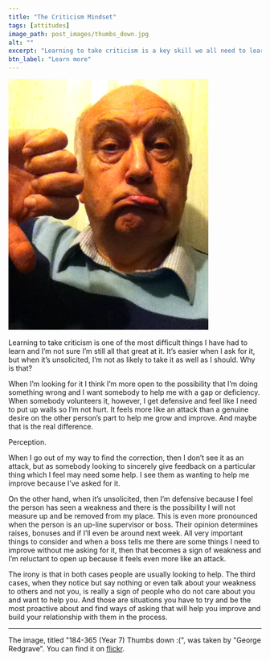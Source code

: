 ```yaml
---
title: "The Criticism Mindset"
tags: [attitudes]
image_path: post_images/thumbs_down.jpg
alt: ""
excerpt: "Learning to take criticism is a key skill we all need to learn."
btn_label: "Learn more"
---
```

![thumbs down][image]

Learning to take criticism is one of the most difficult things I have had to learn and I’m not sure I’m still all that great at it. It’s easier when I ask for it, but when it’s unsolicited, I’m not as likely to take it as well as I should. Why is that?

When I’m looking for it I think I’m more open to the possibility that I’m doing something wrong and I want somebody to help me with a gap or deficiency. When somebody volunteers it, however, I get defensive and feel like I need to put up walls so I’m not hurt. It feels more like an attack than a genuine desire on the other person’s part to help me grow and improve. And maybe that is the real difference.

Perception.

When I go out of my way to find the correction, then I don’t see it as an attack, but as somebody looking to sincerely give feedback on a particular thing which I feel may need some help. I see them as wanting to help me improve because I’ve asked for it.

On the other hand, when it’s unsolicited, then I’m defensive because I feel the person has seen a weakness and there is the possibility I will not measure up and be removed from my place. This is even more pronounced when the person is an up-line supervisor or boss. Their opinion determines raises, bonuses and if I’ll even be around next week. All very important things to consider and when a boss tells me there are some things I need to improve without me asking for it, then that becomes a sign of weakness and I’m reluctant to open up because it feels even more like an attack.

The irony is that in both cases people are usually looking to help. The third cases, when they notice but say nothing or even talk about your weakness to others and not you, is really a sign of people who do not care about you and want to help you. And those are situations you have to try and be the most proactive about and find ways of asking that will help you improve and build your relationship with them in the process.

---
The image, titled "184-365 (Year 7) Thumbs down :(", was taken by "George Redgrave". You can find it on [flickr][flickr].

[image]: /images/post_images/thumbs_down.jpg
[flickr]: https://www.flickr.com/photos/funfilledgeorgie/10482239614
